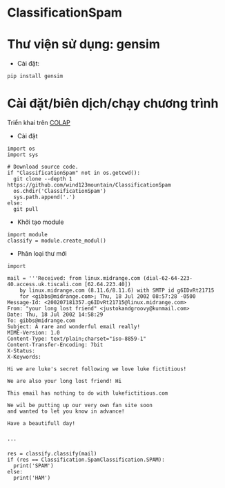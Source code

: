# ClassificationSpam

# Thư viện sử dụng: gensim
* Cài đặt: 
```
pip install gensim
```

# Cài đặt/biên dịch/chạy chương trình

Triển khai trên [COLAP](https://colab.research.google.com/drive/1dOfIfInPU9wL0EjSz8DxCVYMnZU8WsDO#scrollTo=aZ4pPSXTopv-)

* Cài đặt
```
import os
import sys

# Download source code.
if "ClassificationSpam" not in os.getcwd():
  git clone --depth 1 https://github.com/wind123mountain/ClassificationSpam
  os.chdir('ClassificationSpam')
  sys.path.append('.')
else:
  git pull
```

* Khởi tạo module
```
import module
classify = module.create_modul()
```

* Phân loại thư mới

```
import 

mail = '''Received: from linux.midrange.com (dial-62-64-223-40.access.uk.tiscali.com [62.64.223.40])
	by linux.midrange.com (8.11.6/8.11.6) with SMTP id g6IDvRt21715
	for <gibbs@midrange.com>; Thu, 18 Jul 2002 08:57:28 -0500
Message-Id: <200207181357.g6IDvRt21715@linux.midrange.com>
From: "your long lost friend" <justokandgroovy@kunmail.com>
Date: Thu, 18 Jul 2002 14:58:29
To: gibbs@midrange.com
Subject: A rare and wonderful email really!
MIME-Version: 1.0
Content-Type: text/plain;charset="iso-8859-1"
Content-Transfer-Encoding: 7bit
X-Status: 
X-Keywords: 

Hi we are luke's secret following we love luke fictitious!

We are also your long lost friend! Hi

This email has nothing to do with lukefictitious.com

We wil be putting up our very own fan site soon
and wanted to let you know in advance!

Have a beautifull day!


'''

res = classify.classify(mail)
if (res == Classification.SpamClassification.SPAM):
  print('SPAM')
else:
  print('HAM')
  
```
